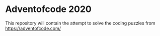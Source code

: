 # Adventofcode 2020
This repository will contain the attempt to solve the coding puzzles from https://adventofcode.com/ 
